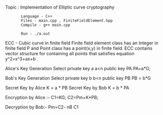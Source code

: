 
Topic : Implementation of Elliptic curve cryptography

           Language - C++
           Files - main.cpp , FiniteFieldElement.hpp
           Compile - g++ main.cpp

           Run - ./a.out


ECC - Cubic curve in finite field
Finite field element class has an Integer in finite field P and Point class has 
a point(x,y) in finite field. ECC contains vector structure for containing all
points that satisfies equation y^2=x^3+ax+b .

Alice's Key Generation
Select private key a 	 a<n
public key PA 	 PA=a*G;

Bob's Key Generation
Select private key b 	 b<n
public key PB 	 PB = b*G

Secret Key by Alice
K = a * PB
Secret Key by Bob
K = b * PA

Encryption by Alice :-
  C1=KG;
  C2=Pm+K*PB;

Decryption by Bob:-
  Pm=C2- nB C1

